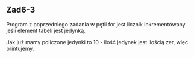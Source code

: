 ## Zad6-3

Program z poprzedniego zadania
w pętli for jest licznik inkrementówany jeśli element tabeli jest jedynką.

Jak już mamy policzone jedynki to 10 - ilość jedynek jest ilością zer, więc printujemy.